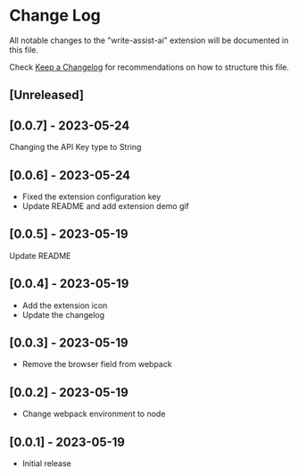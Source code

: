 # Change Log

All notable changes to the "write-assist-ai" extension will be documented in this file.

Check [Keep a Changelog](http://keepachangelog.com/) for recommendations on how to structure this file.

## [Unreleased]

## [0.0.7] - 2023-05-24

Changing the API Key type to String

## [0.0.6] - 2023-05-24

- Fixed the extension configuration key
- Update README and add extension demo gif

## [0.0.5] - 2023-05-19

Update README

## [0.0.4] - 2023-05-19

- Add the extension icon
- Update the changelog

## [0.0.3] - 2023-05-19

- Remove the browser field from webpack

## [0.0.2] - 2023-05-19

- Change webpack environment to node

## [0.0.1] - 2023-05-19

- Initial release
